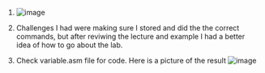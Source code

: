 1.
   ![image](https://github.com/user-attachments/assets/8e219105-7828-4daf-80fe-90883f5be208)

2. Challenges I had were making sure I stored and did the the correct commands, but after reviwing the lecture and example I had a better idea of how to go about the lab.
  
3. Check variable.asm file for code. Here is a picture of the result
   ![image](https://github.com/user-attachments/assets/657373fa-7675-4ef7-953b-a35f0b738d4c)

